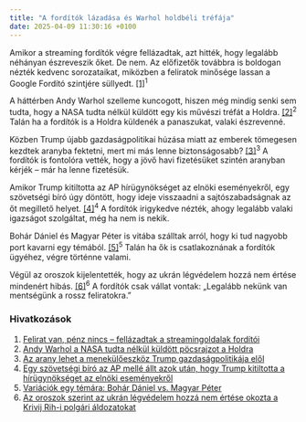 ```yaml
---
title: "A fordítók lázadása és Warhol holdbéli tréfája"
date: 2025-04-09 11:30:16 +0100
---
```


Amikor a streaming fordítók végre fellázadtak, azt hitték, hogy legalább néhányan észreveszik őket. De nem. Az előfizetők továbbra is boldogan nézték kedvenc sorozataikat, miközben a feliratok minősége lassan a Google Fordító szintjére süllyedt. <a href="https://telex.hu/after/2025/04/08/botrany-a-lokalizacios-iparban-forditok-tomegeit-nem-fizeti-ki-a-blu-digital-group">[1]</a><sup>1</sup>

A háttérben Andy Warhol szelleme kuncogott, hiszen még mindig senki sem tudta, hogy a NASA tudta nélkül küldött egy kis művészi tréfát a Holdra. <a href="https://telex.hu/eszkombajn/2025/04/02/holdmuzeum-andy-warhol-hold-penisz-nasa-moon-museum">[2]</a><sup>2</sup> Talán ha a fordítók is a Holdra küldenék a panaszukat, valaki észrevenné.

Közben Trump újabb gazdaságpolitikai húzása miatt az emberek tömegesen kezdtek aranyba fektetni, mert mi más lenne biztonságosabb? <a href="https://g7.hu/penz/20250408/az-arany-lehet-a-menekuloeszkoz-trump-gazdasagpolitikaja-elol/">[3]</a><sup>3</sup> A fordítók is fontolóra vették, hogy a jövő havi fizetésüket szintén aranyban kérjék – már ha lenne fizetésük.

Amikor Trump kitiltotta az AP hírügynökséget az elnöki eseményekről, egy szövetségi bíró úgy döntött, hogy ideje visszaadni a sajtószabadságnak az őt megillető helyet. <a href="https://telex.hu/kulfold/2025/04/09/egy-szovetsegi-biro-az-ap-melle-allt-azok-utan-hogy-trump-kitiltotta-a-hirugynokseget-az-elnoki-esemenyekrol">[4]</a><sup>4</sup> A fordítók irigykedve nézték, ahogy legalább valaki igazságot szolgáltat, még ha nem is nekik.

Bohár Dániel és Magyar Péter is vitába szálltak arról, hogy ki tud nagyobb port kavarni egy témából. <a href="https://telex.hu/zacc/2025/04/08/bohar-daniel-magyar-peter-balatonfured-tisza-konzultacio">[5]</a><sup>5</sup> Talán ha ők is csatlakoznának a fordítók ügyéhez, végre történne valami.

Végül az oroszok kijelentették, hogy az ukrán légvédelem hozzá nem értése mindenért hibás. <a href="https://telex.hu/kulfold/2025/04/08/krivij-rih-ensz-bt">[6]</a><sup>6</sup> A fordítók csak vállat vontak: „Legalább nekünk van mentségünk a rossz feliratokra.”

### Hivatkozások

1. <a href="https://telex.hu/after/2025/04/08/botrany-a-lokalizacios-iparban-forditok-tomegeit-nem-fizeti-ki-a-blu-digital-group">Felirat van, pénz nincs – fellázadtak a streamingoldalak fordítói</a>
2. <a href="https://telex.hu/eszkombajn/2025/04/02/holdmuzeum-andy-warhol-hold-penisz-nasa-moon-museum">Andy Warhol a NASA tudta nélkül küldött pöcsrajzot a Holdra</a>
3. <a href="https://g7.hu/penz/20250408/az-arany-lehet-a-menekuloeszkoz-trump-gazdasagpolitikaja-elol/">Az arany lehet a menekülőeszköz Trump gazdaságpolitikája elől</a>
4. <a href="https://telex.hu/kulfold/2025/04/09/egy-szovetsegi-biro-az-ap-melle-allt-azok-utan-hogy-trump-kitiltotta-a-hirugynokseget-az-elnoki-esemenyekrol">Egy szövetségi bíró az AP mellé állt azok után, hogy Trump kitiltotta a hírügynökséget az elnöki eseményekről</a>
5. <a href="https://telex.hu/zacc/2025/04/08/bohar-daniel-magyar-peter-balatonfured-tisza-konzultacio">Variációk egy témára: Bohár Dániel vs. Magyar Péter</a>
6. <a href="https://telex.hu/kulfold/2025/04/08/krivij-rih-ensz-bt">Az oroszok szerint az ukrán légvédelem hozzá nem értése okozta a Krivij Rih-i polgári áldozatokat</a>